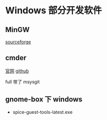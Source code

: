 # Windows 部分开发软件

## MinGW

[sourceforge](https://sourceforge.net/projects/mingw-w64/files/)

## cmder

[官网](https://cmder.net/)
[github](https://github.com/cmderdev/cmder/releases)

full 带了 msysgit

## gnome-box 下 windows

- spice-guest-tools-latest.exe
